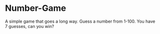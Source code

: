 Number-Game
===========

A simple game that goes a long way. Guess a number from 1-100. You have 7 guesses, can you win?
